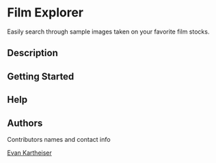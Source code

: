 # Film Explorer

Easily search through sample images taken on your favorite film stocks.

## Description

## Getting Started

## Help

## Authors

Contributors names and contact info

[Evan Kartheiser](https:evankart.github.io)
